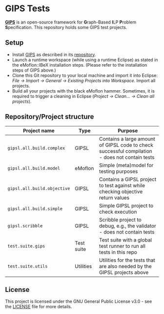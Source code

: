 # GIPS Tests

[**GIPS**](https://github.com/Echtzeitsysteme/gips) is an open-source framework for **G**raph-Based **I**LP **P**roblem **S**pecification.
This repository holds some GIPS test projects.


## Setup

* Install [GIPS](https://github.com/Echtzeitsysteme/gips) as described in its [repository](https://github.com/Echtzeitsysteme/gips).
* Launch a runtime workspace (while using a runtime Eclipse) as stated in the eMoflon::IBeX installation steps. (Please refer to the installation steps of GIPS above.)
* Clone this Git repository to your local machine and import it into Eclipse: *File -> Import -> General -> Existing Projects into Workspace*. Import all projects.
* Build all your projects with the black eMoflon hammer. Sometimes, it is required to trigger a cleaning in Eclipse (*Project -> Clean... -> Clean all projects*).


## Repository/Project structure

| Project name                | Type       | Purpose                                                                                        |
| --------------------------- | ---------- | ---------------------------------------------------------------------------------------------- |
| `gipsl.all.build.complex`   | GIPSL      | Contains a large amount of GIPSL code to check successful compilation - does not contain tests |
| `gipsl.all.build.model`     | eMoflon    | Simple (meta)model for testing purposes                                                        |
| `gipsl.all.build.objective` | GIPSL      | Contains a GIPSL project to test against while checking objective return values                |
| `gipsl.all.build.simple`    | GIPSL      | Simple GIPSL project to check execution                                                        |
| `gipsl.scribble`            | GIPSL      | Scribble project to debug, e.g., the validator - does not contain tests                        |
| `test.suite.gips`           | Test suite | Test suite with a global test runner to run all tests in this repo                             |
| `test.suite.utils`          | Utilities  | Utilities for the tests that are also needed by the GIPSL projects above                       |


## License

This project is licensed under the GNU General Public License v3.0 - see the [LICENSE](LICENSE) file for more details.
